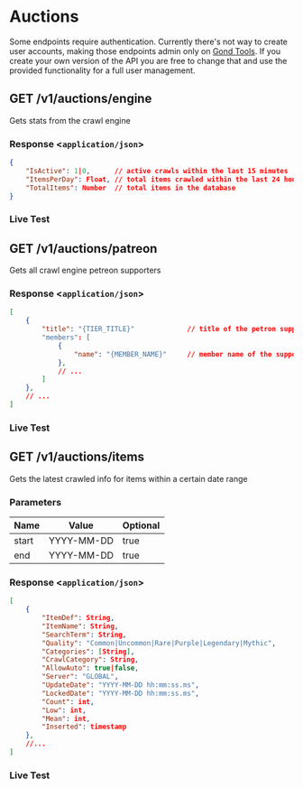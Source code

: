 # Auctions

Some endpoints require authentication. Currently there's not way to create user accounts, making those endpoints admin only on [Gond Tools](https://www.gond.tools). If you create your own version of the API you are free to change that and use the provided functionality for a full user management.

## GET /v1/auctions/engine

Gets stats from the crawl engine

### Response <`application/json`>

```json
{
    "IsActive": 1|0,      // active crawls within the last 15 minutes
    "ItemsPerDay": Float, // total items crawled within the last 24 hours
    "TotalItems": Number  // total items in the database
}
```

### Live Test

<api-tester endpoint="/v1/auctions/engine" method="GET" />

## GET /v1/auctions/patreon

Gets all crawl engine petreon supporters

### Response <`application/json`>

```json
[
    {
        "title": "{TIER_TITLE}"             // title of the petron support tier
        "members": [
            {
                "name": "{MEMBER_NAME}"     // member name of the support tier
            },
            // ...
        ]
    },
    // ...
]
```

### Live Test

<api-tester endpoint="/v1/auctions/patreon" method="GET" />

## GET /v1/auctions/items

Gets the latest crawled info for items within a certain date range

### Parameters

| Name | Value | Optional
| ----------- | ----------- | ----------- |
| start | YYYY-MM-DD | true |
| end | YYYY-MM-DD | true |

### Response <`application/json`>

```json
[
    {
        "ItemDef": String,
        "ItemName": String,
        "SearchTerm": String,
        "Quality": "Common|Uncommon|Rare|Purple|Legendary|Mythic",
        "Categories": [String],
        "CrawlCategory": String,
        "AllowAuto": true|false,
        "Server": "GLOBAL",
        "UpdateDate": "YYYY-MM-DD hh:mm:ss.ms",
        "LockedDate": "YYYY-MM-DD hh:mm:ss.ms",
        "Count": int,
        "Low": int,
        "Mean": int,
        "Inserted": timestamp
    },
    //...
]
```

### Live Test

<api-tester endpoint="/v1/auctions/items" method="GET" :hasQuery="true" />